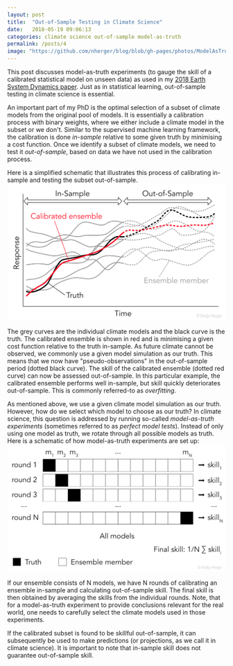 ```yaml
---
layout: post
title:  "Out-of-Sample Testing in Climate Science"
date:   2018-05-19 09:06:13
categories: climate science out-of-sample model-as-truth
permalink: /posts/4
image: "https://github.com/nherger/blog/blob/gh-pages/photos/ModelAsTruth_banner.png?raw=true"
---
```


This post discusses model-as-truth experiments (to gauge the skill of a calibrated statistical model on unseen data) as used in my [2018 Earth System Dynamics paper](https://github.com/nherger/blog/blob/gh-pages/documents/HergerESD2018.pdf). Just as in statistical learning, out-of-sample testing in climate science is essential.

<!--more-->

An important part of my PhD is the optimal selection of a subset of climate models from the original pool of models. It is essentially a calibration process with binary weights, where we either include a climate model in the subset or we don't. Similar to the supervised machine learning framework, the calibration is done *in-sample* relative to some given truth by minimising a cost function. Once we identify a subset of climate models, we need to test it *out-of-sample*, based on data we have not used in the calibration process.

Here is a simplified schematic that illustrates this process of calibrating in-sample and testing the subset out-of-sample.
![In- and out-of-sample](https://github.com/nherger/blog/blob/gh-pages/photos/InOutSample_v2.png?raw=true)

The grey curves are the individual climate models and the black curve is the truth. The calibrated ensemble is shown in red and is minimising a given cost function relative to the truth in-sample. As future climate cannot be observed, we commonly use a given model simulation as our truth. This means that we now have "pseudo-observations" in the out-of-sample period (dotted black curve). The skill of the calibrated ensemble (dotted red curve) can now be assessed out-of-sample. In this particular example, the calibrated ensemble performs well in-sample, but skill quickly deteriorates out-of-sample. This is commonly referred-to as *overfitting*.

As mentioned above, we use a given climate model simulation as our truth. However, how do we select which model to choose as our truth? In climate science, this question is addressed by running so-called *model-as-truth experiments* (sometimes referred to as *perfect model tests*). Instead of only using one model as truth, we rotate through all possible models as truth. Here is a schematic of how model-as-truth experiments are set up:
![Model-as-truth](https://github.com/nherger/blog/blob/gh-pages/photos/ModelAsTruth.png?raw=true)

If our ensemble consists of N models, we have N rounds of calibrating an ensemble in-sample and calculating out-of-sample skill. The final skill is then obtained by averaging the skills from the individual rounds. Note, that for a model-as-truth experiment to provide conclusions relevant for the real world, one needs to carefully select the climate models used in those experiments.

If the calibrated subset is found to be skillful out-of-sample, it can subsequently be used to make predictions (or projections, as we call it in climate science). It is important to note that in-sample skill does not guarantee out-of-sample skill.
